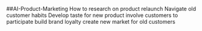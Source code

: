 ##AI-Product-Marketing
How to research on product relaunch 
Navigate old customer habits 
Develop taste for new product 
involve customers to participate
build brand loyalty
create new market for old customers

